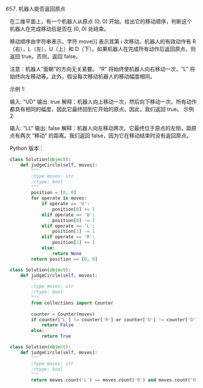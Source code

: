 657. 机器人能否返回原点

在二维平面上，有一个机器人从原点 (0, 0) 开始。给出它的移动顺序，判断这个机器人在完成移动后是否在 (0, 0) 处结束。

移动顺序由字符串表示。字符 move[i] 表示其第 i 次移动。机器人的有效动作有 R（右），L（左），U（上）和 D（下）。如果机器人在完成所有动作后返回原点，则返回 true。否则，返回 false。

注意：机器人“面朝”的方向无关紧要。 “R” 将始终使机器人向右移动一次，“L” 将始终向左移动等。此外，假设每次移动机器人的移动幅度相同。

 

示例 1:

输入: "UD"
输出: true
解释：机器人向上移动一次，然后向下移动一次。所有动作都具有相同的幅度，因此它最终回到它开始的原点。因此，我们返回 true。
示例 2:

输入: "LL"
输出: false
解释：机器人向左移动两次。它最终位于原点的左侧，距原点有两次 “移动” 的距离。我们返回 false，因为它在移动结束时没有返回原点。

Python 版本：

```python
class Solution(object):
    def judgeCircle(self, moves):
        """
        :type moves: str
        :rtype: bool
        """
        position = [0, 0]
        for operate in moves:
            if operate == 'U':
                position[0] += 1
            elif operate == 'D':
                position[0] -= 1
            elif operate == 'L':
                position[1] -= 1
            elif operate == 'R':
                position[1] += 1
            else:
                return None
        return position == [0, 0]
```

```python
class Solution(object):
    def judgeCircle(self, moves):
        """
        :type moves: str
        :rtype: bool
        """
        from collections import Counter
        
        counter = Counter(moves)
        if counter['L'] != counter['R'] or counter['U'] != counter['D']:
            return False
        else:
            return True
```

```python
class Solution(object):
    def judgeCircle(self, moves):
        """
        :type moves: str
        :rtype: bool
        """
        return moves.count('L') == moves.count('R') and moves.count('U') == moves.count('D')
```